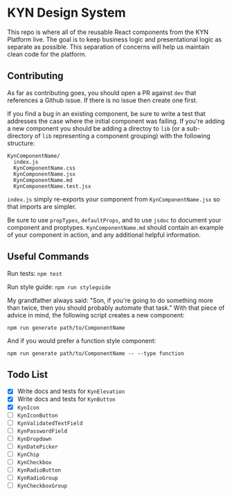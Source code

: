 # KYN Design System

This repo is where all of the reusable React components from the KYN Platform live. The goal is to keep business logic and presentational logic as separate as possible. This separation of concerns will help us maintain clean code for the platform.

## Contributing

As far as contributing goes, you should open a PR against `dev` that references a Github issue. If there is no issue then create one first. 

If you find a bug in an existing component, be sure to write a test that addresses the case where the initial component was failing. If you're adding a new component you should be adding a directoy to `lib` (or a sub-directory of `lib` representing a component grouping) with the following structure:

```
KynComponentName/
  index.js
  KynComponentName.css
  KynComponentName.jsx
  KynComponentName.md
  KynComponentName.test.jsx
```

`index.js` simply re-exports your component from `KynComponentName.jsx` so that imports are simpler.

Be sure to use `propTypes`, `defaultProps`, and to use `jsdoc` to document your component and proptypes. `KynComponentName.md` should contain an example of your component in action, and any additional helpful information.

## Useful Commands

Run tests:
`npm test`

Run style guide:
`npm run styleguide`

My grandfather always said: "Son, if you're going to do something more than twice, then you should probably automate that task." With that piece of advice in mind, the following script creates a new component:

```text
npm run generate path/to/ComponentName
```

And if you would prefer a function style component:

```text
npm run generate path/to/ComponentName -- --type function
```

## Todo List
- [x] Write docs and tests for `KynElevation`
- [x] Write docs and tests for `KynButton`
- [x] `KynIcon`
- [ ] `KynIconButton`
- [ ] `KynValidatedTextField`
- [ ] `KynPasswordField`
- [ ] `KynDropdown`
- [ ] `KynDatePicker`
- [ ] `KynChip`
- [ ] `KynCheckbox`
- [ ] `KynRadioButton`
- [ ] `KynRadioGroup`
- [ ] `KynCheckboxGroup`
